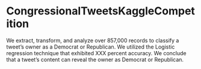 # CongressionalTweetsKaggleCompetition
We extract, transform, and analyze over 857,000 records to classify a tweet’s owner as a Democrat or Republican. We utilized the Logistic regression technique that exhibited XXX percent accuracy. We conclude that a tweet’s content can reveal the owner as Democrat or Republican.

